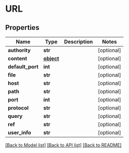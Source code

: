 # URL

## Properties
Name | Type | Description | Notes
------------ | ------------- | ------------- | -------------
**authority** | **str** |  | [optional] 
**content** | [**object**](.md) |  | [optional] 
**default_port** | **int** |  | [optional] 
**file** | **str** |  | [optional] 
**host** | **str** |  | [optional] 
**path** | **str** |  | [optional] 
**port** | **int** |  | [optional] 
**protocol** | **str** |  | [optional] 
**query** | **str** |  | [optional] 
**ref** | **str** |  | [optional] 
**user_info** | **str** |  | [optional] 

[[Back to Model list]](../README.md#documentation-for-models) [[Back to API list]](../README.md#documentation-for-api-endpoints) [[Back to README]](../README.md)


